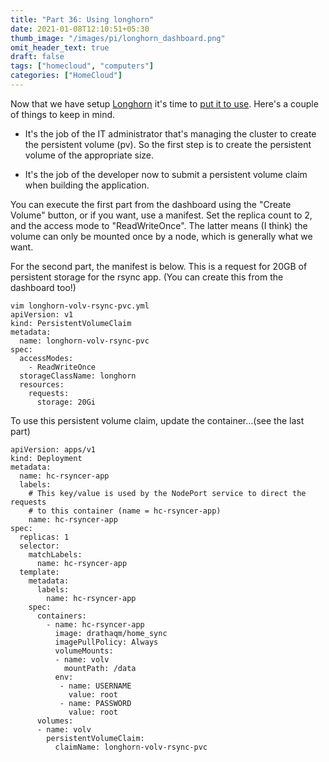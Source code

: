 ```yaml
---
title: "Part 36: Using longhorn"
date: 2021-01-08T12:10:51+05:30
thumb_image: "/images/pi/longhorn_dashboard.png"
omit_header_text: true
draft: false
tags: ["homecloud", "computers"]
categories: ["HomeCloud"]
---
```


Now that we have setup [Longhorn](/posts/pi/35_longhorn_storage/) it's time to [put it to use](https://longhorn.io/docs/0.8.1/volumes-and-nodes/create-volumes/). Here's a couple of things to keep in mind.

- It's the job of the IT administrator that's managing the cluster to create the persistent volume (pv). So the first step is to create the persistent volume of the appropriate size. 

- It's the job of the developer now to submit a persistent volume claim when building the application.

You can execute the first part from the dashboard using the "Create Volume" button, or if you want, use a manifest. Set the replica count to 2, and the access mode to "ReadWriteOnce". The latter means (I think) the volume can only be mounted once by a node, which is generally what we want.

For the second part, the manifest is below. This is a request for 20GB of persistent storage for the rsync app. (You can create this from the dashboard too!)

```
vim longhorn-volv-rsync-pvc.yml
apiVersion: v1
kind: PersistentVolumeClaim
metadata:
  name: longhorn-volv-rsync-pvc
spec:
  accessModes:
    - ReadWriteOnce
  storageClassName: longhorn
  resources:
    requests:
      storage: 20Gi
```

To use this persistent volume claim, update the container...(see the last part)

```
apiVersion: apps/v1
kind: Deployment
metadata:
  name: hc-rsyncer-app
  labels:
    # This key/value is used by the NodePort service to direct the requests
    # to this container (name = hc-rsyncer-app)
    name: hc-rsyncer-app
spec:
  replicas: 1
  selector:
    matchLabels:
      name: hc-rsyncer-app
  template:
    metadata:
      labels:
        name: hc-rsyncer-app
    spec:
      containers:
        - name: hc-rsyncer-app
          image: drathaqm/home_sync
          imagePullPolicy: Always
          volumeMounts:
          - name: volv
            mountPath: /data
          env:
           - name: USERNAME
             value: root
           - name: PASSWORD
             value: root
      volumes:
      - name: volv
        persistentVolumeClaim:
          claimName: longhorn-volv-rsync-pvc
```

